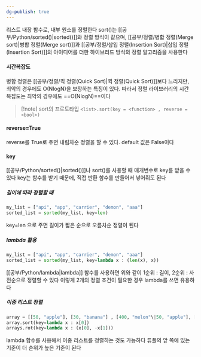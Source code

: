 ```yaml
---
dg-publish: true
---
```

 리스트 내장 함수로, 내부 원소를 정렬한다
sort()는 [[공부/Python/sorted()\|sorted()]]와 정렬 방식이 같으며, [[공부/정렬/병합 정렬(Merge sort)\|병합 정렬(Merge sort)]]과 [[공부/정렬/삽입 정렬(Insertion Sort)\|삽입 정렬(Insertion Sort)]]의 아이디어를 더한 하이브리드 방식의 정렬 알고리즘을 사용한다

#### 시간복잡도
병합 정렬은 [[공부/정렬/퀵 정렬(Quick Sort)\|퀵 정렬(Quick Sort)]]보다 느리지만, 최악의 경우에도 O(NlogN)을 보장하는 특징이 있다.
따라서 정렬 라이브러리의 시간 복잡도는 최악의 경우에도 ==O(NlogN)==이다


>[!note] sort의 프로토타입
>`<list>.sort(key = <function> , reverse = <bool>)`

#### reverse=True
reverse를 True로 주면 내림차순 정렬을 할 수 있다.
default 값은 False이다

#### key
[[공부/Python/sorted()\|sorted()]]나 sort()를 사용할 때 매개변수로 key를 받을 수 있다
key는 함수를 받기 때문에, 직접 반환 함수를 만들어서 넣어줘도 된다

##### 길이에 따라 정렬할 때
```python
my_list = ["api", "app", "carrier", "demon", "aaa"]
sorted_list = sorted(my_list, key=len)
```
key=len 으로 주면 길이가 짧은 순으로 오름차순 정렬이 된다

##### lambda 활용
```python
my_list = ["api", "app", "carrier", "demon", "aaa"]
sorted_list = sorted(my_list, key=lambda x : (len(x), x))
```
[[공부/Python/lambda\|lambda]] 함수를 사용하면 위와 같이 1순위 : 길이, 2순위 : 사전순으로 정렬할 수 있다
이렇게 2개의 정렬 조건이 필요한 경우 lambda를 쓰면 유용하다

##### 이중 리스트 정렬
```python
array = [[50, "apple"], [30, "banana"] , [400, "melon"\|50, "apple"], [30, "banana"] , [400, "melon"]]
array.sort(key=lambda x : x[0])
arrays.rot(key=lambda x : (x[0], -x[1]))
```
lambda 함수를 사용해서 이중 리스트를 정렬하는 것도 가능하다
튜플의 앞 쪽에 있는 기준이 더  순위가 높은 기준이 된다